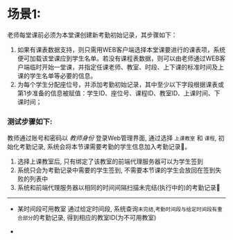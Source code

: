 # 场景1:

老师每堂课前必须为本堂课创建新考勤初始记录，其步骤如下：
1. 如果有课表数据支持，则只需用WEB客户端选择本堂课要进行的课表项，系统便可加载该堂课应到学生名单。若没有课程表数据，则可以由老师通过WEB客户端临时开始一堂课，并指定任课老师、教室、时段、上下课的标准时间及上课的学生名单等必要的信息。
2. 为每个学生分配座位号，并添加考勤初始记录，其中至少以下字段根据课表或第1步准备的信息被赋值：学生ID、座位号、课程ID、教室ID、上课时间、下课时间；

### 测试步骤如下:
教师通过账号和密码以 *教师身份* 登录Web管理界面, 通过选择 `上课教室` 和 `课程`, 初始化考勤记录, 系统会将本节课需要考勤的学生信息加入考勤记录📝。

1. 选择上课教室后, 只有绑定了该教室的前端代理服务器可以为学生签到
2. 系统只会为考勤记录中需要的学生签到, 不需要本节课的学生会放回在签到失败的列表中
3. 系统和前端代理服务器以相同的时间间隔扫描未完结(执行中的)的考勤记录📝

---

- 某时间段可用教室
通过给定时间段, 系统查询`未完结`,`考勤时间段与给定时间段有重合部分`的考勤记录, 得到相应的教室ID(为不可用教室)

- 